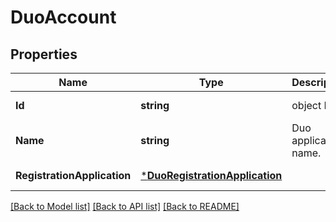 # DuoAccount

## Properties
Name | Type | Description | Notes
------------ | ------------- | ------------- | -------------
**Id** | **string** | object ID | [default to null]
**Name** | **string** | Duo application name. | [optional] [default to null]
**RegistrationApplication** | [***DuoRegistrationApplication**](DuoRegistrationApplication.md) |  | [default to null]

[[Back to Model list]](../README.md#documentation-for-models) [[Back to API list]](../README.md#documentation-for-api-endpoints) [[Back to README]](../README.md)


